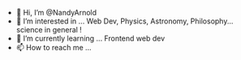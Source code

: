 - 👋 Hi, I’m @NandyArnold
- 👀 I’m interested in ... Web Dev, Physics, Astronomy, Philosophy... science in general !
- 🌱 I’m currently learning ... Frontend web dev
- 📫 How to reach me ...

<!---
NandyArnold/NandyArnold is a ✨ special ✨ repository because its `README.md` (this file) appears on your GitHub profile.
You can click the Preview link to take a look at your changes.
--->
